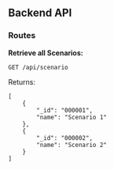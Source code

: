 ## Backend API

### Routes

**Retrieve all Scenarios:**

`GET /api/scenario`

Returns:
```
[
    {
        "_id": "000001",
        "name": "Scenario 1"
    },
    {
        "_id": "000002",
        "name": "Scenario 2"
    }
]
```
